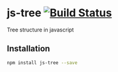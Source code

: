 # js-tree [![Build Status](https://travis-ci.org/wangzuo/tree.js.svg?branch=master)](https://travis-ci.org/wangzuo/tree.js)
Tree structure in javascript
## Installation
``` sh
npm install js-tree --save
```

